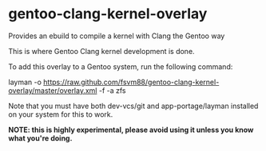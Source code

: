 gentoo-clang-kernel-overlay
===========================

Provides an ebuild to compile a kernel with Clang the Gentoo way

This is where Gentoo Clang kernel development is done.

To add this overlay to a Gentoo system, run the following command:

layman -o https://raw.github.com/fsvm88/gentoo-clang-kernel-overlay/master/overlay.xml -f -a zfs

Note that you must have both dev-vcs/git and app-portage/layman installed on
your system for this to work.

**NOTE: this is highly experimental, please avoid using it unless you know what you're doing.**
